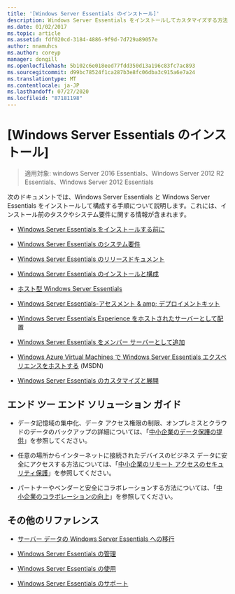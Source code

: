 ```yaml
---
title: '[Windows Server Essentials のインストール]'
description: Windows Server Essentials をインストールしてカスタマイズする方法について説明します。
ms.date: 01/02/2017
ms.topic: article
ms.assetid: fdf020cd-3184-4886-9f9d-7d729a89057e
author: nnamuhcs
ms.author: coreyp
manager: dongill
ms.openlocfilehash: 5b102c6e018eed77fdd350d13a196c83fc7ac893
ms.sourcegitcommit: d99bc78524f1ca287b3e8fc06dba3c915a6e7a24
ms.translationtype: MT
ms.contentlocale: ja-JP
ms.lasthandoff: 07/27/2020
ms.locfileid: "87181198"
---
```

# <a name="install-windows-server-essentials"></a>[Windows Server Essentials のインストール]

>適用対象: windows Server 2016 Essentials、Windows Server 2012 R2 Essentials、Windows Server 2012 Essentials

次のドキュメントでは、Windows Server Essentials と Windows Server Essentials をインストールして構成する手順について説明します。これには、インストール前のタスクやシステム要件に関する情報が含まれます。

-   [Windows Server Essentials をインストールする前に](Before-You-Install-Windows-Server-Essentials.md)

-   [Windows Server Essentials のシステム要件](../get-started/system-requirements.md)

-   [Windows Server Essentials のリリースドキュメント](../get-started/release-notes.md)

-   [Windows Server Essentials のインストールと構成](Install-and-Configure-Windows-Server-Essentials.md)

-   [ホスト型 Windows Server Essentials](Hosted-Windows-Server-Essentials.md)

-   [Windows Server Essentials-アセスメント & amp; デプロイメントキット](Assessment-and-Deployment-Kit-for-Windows-Server-Essentials.md)

-   [Windows Server Essentials Experience をホストされたサーバーとして配](Deploy-Windows-Server-Essentials-Experience-as-a-Hosted-Server.md)置

-   [Windows Server Essentials をメンバー サーバーとして追加](Add-Windows-Server-Essentials-as-a-Member-Server.md)

-   [Windows Azure Virtual Machines で Windows Server Essentials エクスペリエンスをホストする](https://msdn.microsoft.com/library/dn520828.aspx) (MSDN)

-   [Windows Server Essentials のカスタマイズと展開](Customize-and-Deploy-Windows-Server-Essentials.md)


## <a name="end-to-end-solution-guides"></a>エンド ツー エンド ソリューション ガイド

-    データ記憶域の集中化、データ アクセス権限の制限、オンプレミスとクラウドのデータのバックアップの詳細については、「[中小企業のデータ保護の提供](https://technet.microsoft.com/library/dn582043.aspx)」を参照してください。

-    任意の場所からインターネットに接続されたデバイスのビジネス データに安全にアクセスする方法については、「[中小企業のリモート アクセスのセキュリティ保護](https://technet.microsoft.com/library/dn629457.aspx)」を参照してください。

-    パートナーやベンダーと安全にコラボレーションする方法については、「[中小企業のコラボレーションの向上](https://technet.microsoft.com/library/dn747893.aspx)」を参照してください。

## <a name="additional-references"></a>その他のリファレンス


-   [サーバー データの Windows Server Essentials への移行](../migrate/Migrate-Server-Data-to-Windows-Server-Essentials.md)

-   [Windows Server Essentials の管理](../manage/Manage-Windows-Server-Essentials.md)

-   [Windows Server Essentials の使用](../use/Use-Windows-Server-Essentials.md)

-   [Windows Server Essentials のサポート](../support/Support-Windows-Server-Essentials.md)
